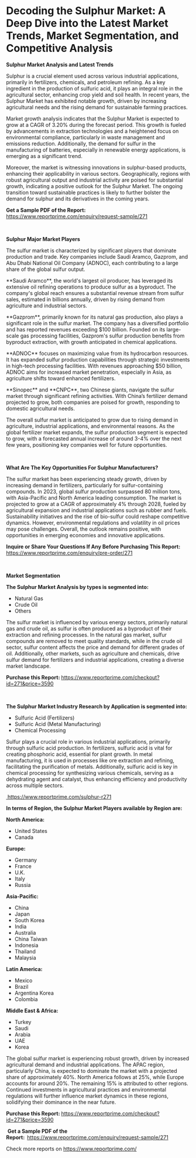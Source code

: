 <p><h1>Decoding the Sulphur Market: A Deep Dive into the Latest Market Trends, Market Segmentation, and Competitive Analysis</h1></p><p><strong>Sulphur Market Analysis and Latest Trends</strong></p>
<p><p>Sulphur is a crucial element used across various industrial applications, primarily in fertilizers, chemicals, and petroleum refining. As a key ingredient in the production of sulfuric acid, it plays an integral role in the agricultural sector, enhancing crop yield and soil health. In recent years, the Sulphur Market has exhibited notable growth, driven by increasing agricultural needs and the rising demand for sustainable farming practices.</p><p>Market growth analysis indicates that the Sulphur Market is expected to grow at a CAGR of 3.20% during the forecast period. This growth is fueled by advancements in extraction technologies and a heightened focus on environmental compliance, particularly in waste management and emissions reduction. Additionally, the demand for sulfur in the manufacturing of batteries, especially in renewable energy applications, is emerging as a significant trend.</p><p>Moreover, the market is witnessing innovations in sulphur-based products, enhancing their applicability in various sectors. Geographically, regions with robust agricultural output and industrial activity are poised for substantial growth, indicating a positive outlook for the Sulphur Market. The ongoing transition toward sustainable practices is likely to further bolster the demand for sulphur and its derivatives in the coming years.</p></p>
<p><strong>Get a Sample PDF of the Report:&nbsp;</strong> <a href="https://www.reportprime.com/enquiry/request-sample/271?utm_campaign=3018&utm_medium=2&utm_source=Github&utm_content=ia&utm_term=18032025&utm_id=sulphur">https://www.reportprime.com/enquiry/request-sample/271</a></p>
<p>&nbsp;</p>
<p><strong>Sulphur Major Market Players</strong></p>
<p><p>The sulfur market is characterized by significant players that dominate production and trade. Key companies include Saudi Aramco, Gazprom, and Abu Dhabi National Oil Company (ADNOC), each contributing to a large share of the global sulfur output.</p><p>**Saudi Aramco**, the world's largest oil producer, has leveraged its extensive oil refining operations to produce sulfur as a byproduct. The company's global reach ensures a substantial revenue stream from sulfur sales, estimated in billions annually, driven by rising demand from agriculture and industrial sectors.</p><p>**Gazprom**, primarily known for its natural gas production, also plays a significant role in the sulfur market. The company has a diversified portfolio and has reported revenues exceeding $100 billion. Founded on its large-scale gas processing facilities, Gazprom's sulfur production benefits from byproduct extraction, with growth anticipated in chemical applications.</p><p>**ADNOC** focuses on maximizing value from its hydrocarbon resources. It has expanded sulfur production capabilities through strategic investments in high-tech processing facilities. With revenues approaching $50 billion, ADNOC aims for increased market penetration, especially in Asia, as agriculture shifts toward enhanced fertilizers.</p><p>**Sinopec** and **CNPC**, two Chinese giants, navigate the sulfur market through significant refining activities. With China’s fertilizer demand projected to grow, both companies are poised for growth, responding to domestic agricultural needs.</p><p>The overall sulfur market is anticipated to grow due to rising demand in agriculture, industrial applications, and environmental reasons. As the global fertilizer market expands, the sulfur production segment is expected to grow, with a forecasted annual increase of around 3-4% over the next few years, positioning key companies well for future opportunities.</p></p>
<p>&nbsp;</p>
<p><strong>What Are The Key Opportunities For Sulphur Manufacturers?</strong></p>
<p><p>The sulfur market has been experiencing steady growth, driven by increasing demand in fertilizers, particularly for sulfur-containing compounds. In 2023, global sulfur production surpassed 80 million tons, with Asia-Pacific and North America leading consumption. The market is projected to grow at a CAGR of approximately 4% through 2028, fueled by agricultural expansion and industrial applications such as rubber and fuels. Sustainability initiatives and the rise of bio-sulfur could reshape competitive dynamics. However, environmental regulations and volatility in oil prices may pose challenges. Overall, the outlook remains positive, with opportunities in emerging economies and innovative applications.</p></p>
<p><strong>Inquire or Share Your Questions If Any Before Purchasing This Report:</strong> <a href="https://www.reportprime.com/enquiry/pre-order/271?utm_campaign=3018&utm_medium=2&utm_source=Github&utm_content=ia&utm_term=18032025&utm_id=sulphur">https://www.reportprime.com/enquiry/pre-order/271</a></p>
<p>&nbsp;</p>
<p><strong>Market Segmentation</strong></p>
<p><strong>The Sulphur Market Analysis by types is segmented into:</strong></p>
<p><ul><li>Natural Gas</li><li>Crude Oil</li><li>Others</li></ul></p>
<p><p>The sulfur market is influenced by various energy sectors, primarily natural gas and crude oil, as sulfur is often produced as a byproduct of their extraction and refining processes. In the natural gas market, sulfur compounds are removed to meet quality standards, while in the crude oil sector, sulfur content affects the price and demand for different grades of oil. Additionally, other markets, such as agriculture and chemicals, drive sulfur demand for fertilizers and industrial applications, creating a diverse market landscape.</p></p>
<p><strong>Purchase this Report:&nbsp;</strong><a href="https://www.reportprime.com/checkout?id=271&price=3590&utm_campaign=3018&utm_medium=2&utm_source=Github&utm_content=ia&utm_term=18032025&utm_id=sulphur">https://www.reportprime.com/checkout?id=271&price=3590</a></p>
<p>&nbsp;</p>
<p><strong>The Sulphur Market Industry Research by Application is segmented into:</strong></p>
<p><ul><li>Sulfuric Acid (Fertilizers)</li><li>Sulfuric Acid (Metal Manufacturing)</li><li>Chemical Processing</li></ul></p>
<p><p>Sulfur plays a crucial role in various industrial applications, primarily through sulfuric acid production. In fertilizers, sulfuric acid is vital for creating phosphoric acid, essential for plant growth. In metal manufacturing, it is used in processes like ore extraction and refining, facilitating the purification of metals. Additionally, sulfuric acid is key in chemical processing for synthesizing various chemicals, serving as a dehydrating agent and catalyst, thus enhancing efficiency and productivity across multiple sectors.</p></p>
<p><a href="https://www.reportprime.com/sulphur-r271?utm_campaign=3018&utm_medium=2&utm_source=Github&utm_content=ia&utm_term=18032025&utm_id=sulphur">&nbsp;https://www.reportprime.com/sulphur-r271</a></p>
<p><strong>In terms of Region, the Sulphur Market Players available by Region are:</strong></p>
<p>
    <p> <strong> North America: </strong>
        <ul>
            <li>United States</li>
            <li>Canada</li>
        </ul>
        </p> 
    <p> <strong> Europe: </strong>
        <ul>
            <li>Germany</li>
            <li>France</li>
            <li>U.K.</li>
            <li>Italy</li>
            <li>Russia</li>
        </ul>
        </p> 
    <p> <strong> Asia-Pacific: </strong>
        <ul>
            <li>China</li>
            <li>Japan</li>
            <li>South Korea</li>
            <li>India</li>
            <li>Australia</li>
            <li>China Taiwan</li>
            <li>Indonesia</li>
            <li>Thailand</li>
            <li>Malaysia</li>
        </ul>
        </p> 
    <p> <strong> Latin America: </strong>
        <ul>
            <li>Mexico</li>
            <li>Brazil</li>
            <li>Argentina Korea</li>
            <li>Colombia</li>
        </ul>
        </p> 
    <p> <strong> Middle East & Africa: </strong>
        <ul>
            <li>Turkey</li>
            <li>Saudi</li>
            <li>Arabia</li>
            <li>UAE</li>
            <li>Korea</li>
        </ul>
    </p>
    </p>
<p><p>The global sulfur market is experiencing robust growth, driven by increased agricultural demand and industrial applications. The APAC region, particularly China, is expected to dominate the market with a projected share of approximately 40%. North America follows at 25%, while Europe accounts for around 20%. The remaining 15% is attributed to other regions. Continued investments in agricultural practices and environmental regulations will further influence market dynamics in these regions, solidifying their dominance in the near future.</p></p>
<p><strong>Purchase this Report: </strong><a href="https://www.reportprime.com/checkout?id=271&price=3590&utm_campaign=3018&utm_medium=2&utm_source=Github&utm_content=ia&utm_term=18032025&utm_id=sulphur">https://www.reportprime.com/checkout?id=271&price=3590</a></p>
<p>&nbsp;<strong>Get a Sample PDF of the Report:&nbsp;&nbsp;</strong><a href="https://www.reportprime.com/enquiry/request-sample/271?utm_campaign=3018&utm_medium=2&utm_source=Github&utm_content=ia&utm_term=18032025&utm_id=sulphur">https://www.reportprime.com/enquiry/request-sample/271</a></p>
<p><strong></strong></p>
<p>Check more reports on <a href="https://www.reportprime.com/?utm_campaign=3018&utm_medium=2&utm_source=Github&utm_content=ia&utm_term=18032025&utm_id=sulphur">https://www.reportprime.com/</a></p>